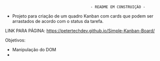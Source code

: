                                            - README EM CONSTRUIÇÃO - 
- Projeto para criação de um quadro Kanban com cards que podem ser arrastados de acordo com o status da tarefa.

LINK PARA PÁGINA: https://petertechdev.github.io/Simple-Kanban-Board/

Objetivos:
- Manipulação do DOM
-
